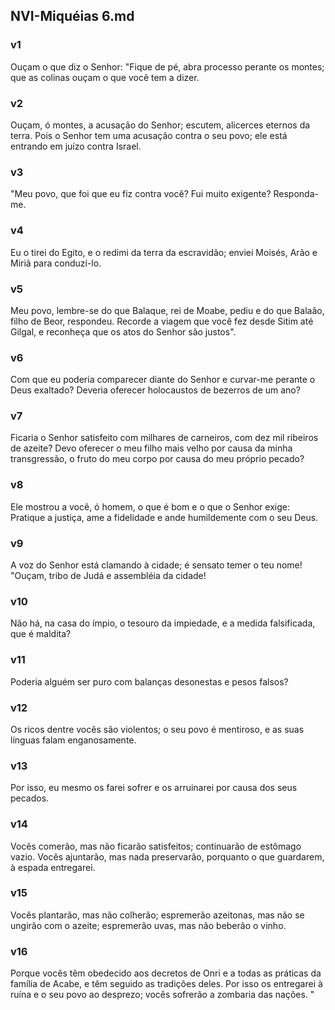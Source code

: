 ## NVI-Miquéias 6.md
### v1
 Ouçam o que diz o Senhor: "Fique de pé, abra processo perante os montes; que as colinas ouçam o que você tem a dizer.
### v2
 Ouçam, ó montes, a acusação do Senhor; escutem, alicerces eternos da terra. Pois o Senhor tem uma acusação contra o seu povo; ele está entrando em juízo contra Israel.
### v3
 "Meu povo, que foi que eu fiz contra você? Fui muito exigente? Responda-me.
### v4
 Eu o tirei do Egito, e o redimi da terra da escravidão; enviei Moisés, Arão e Miriã para conduzi-lo.
### v5
 Meu povo, lembre-se do que Balaque, rei de Moabe, pediu e do que Balaão, filho de Beor, respondeu. Recorde a viagem que você fez desde Sitim até Gilgal, e reconheça que os atos do Senhor são justos".
### v6
 Com que eu poderia comparecer diante do Senhor e curvar-me perante o Deus exaltado? Deveria oferecer holocaustos de bezerros de um ano?
### v7
 Ficaria o Senhor satisfeito com milhares de carneiros, com dez mil ribeiros de azeite? Devo oferecer o meu filho mais velho por causa da minha transgressão, o fruto do meu corpo por causa do meu próprio pecado?
### v8
 Ele mostrou a você, ó homem, o que é bom e o que o Senhor exige: Pratique a justiça, ame a fidelidade e ande humildemente com o seu Deus.
### v9
 A voz do Senhor está clamando à cidade; é sensato temer o teu nome! "Ouçam, tribo de Judá e assembléia da cidade!
### v10
 Não há, na casa do ímpio, o tesouro da impiedade, e a medida falsificada, que é maldita?
### v11
 Poderia alguém ser puro com balanças desonestas e pesos falsos?
### v12
 Os ricos dentre vocês são violentos; o seu povo é mentiroso, e as suas línguas falam enganosamente.
### v13
 Por isso, eu mesmo os farei sofrer e os arruinarei por causa dos seus pecados.
### v14
 Vocês comerão, mas não ficarão satisfeitos; continuarão de estômago vazio. Vocês ajuntarão, mas nada preservarão, porquanto o que guardarem, à espada entregarei.
### v15
 Vocês plantarão, mas não colherão; espremerão azeitonas, mas não se ungirão com o azeite; espremerão uvas, mas não beberão o vinho.
### v16
 Porque vocês têm obedecido aos decretos de Onri e a todas as práticas da família de Acabe, e têm seguido as tradições deles. Por isso os entregarei à ruína e o seu povo ao desprezo; vocês sofrerão a zombaria das nações. "
